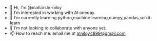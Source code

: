 - 👋 Hi, I’m @maharshi-niloy
- 👀 I’m interested in working with AI oneday.
- 🌱 I’m currently learning python,machine learning,numpy,pandas,scikit-learn
- 💞️ I’m not looking to collaborate with anyone yet.
- 📫 How to reach me: email me at mniloy4899@gmail.com

<!---
maharshi-niloy/maharshi-niloy is a ✨ special ✨ repository because its `README.md` (this file) appears on your GitHub profile.
You can click the Preview link to take a look at your changes.
--->
